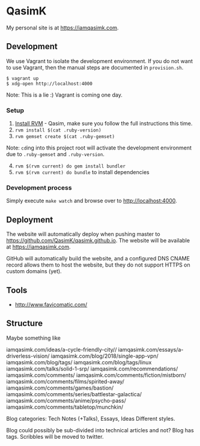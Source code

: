 # QasimK

My personal site is at <https://iamqasimk.com>.

## Development

We use Vagrant to isolate the development environment. If you do not want to use
Vagrant, then the manual steps are documented in `provision.sh`.

    $ vagrant up
    $ xdg-open http://localhost:4000

Note: This is a lie :) Vagrant is coming one day.

### Setup

1. [Install RVM](https://rvm.io/rvm/install) - Qasim, make sure you follow the full instructions this time.
2. `rvm install $(cat .ruby-version)`
3. `rvm gemset create $(cat .ruby-gemset)`

Note: `cd`ing into this project root will activate the development environment
due to `.ruby-gemset` and `.ruby-version`.

4. `rvm $(rvm current) do gem install bundler`
5. `rvm $(rvm current) do bundle` to install dependencies

### Development process

Simply execute `make watch` and browse over to <http://localhost:4000>.

## Deployment

The website will automatically deploy when pushing master to
<https://github.com/QasimK/qasimk.github.io>. The website will be available
at <https://iamqasimk.com>.

GitHub will automatically build the website, and a configured DNS CNAME record
allows them to host the website, but they do not support HTTPS on custom domains
(yet).

## Tools

* <http://www.favicomatic.com/>

## Structure

Maybe something like

iamqasimk.com/ideas/a-cycle-friendly-city//
iamqasimk.com/essays/a-driverless-vision/
iamqasimk.com/blog/2018/single-app-vpn/
iamqasimk.com/blog/tags/
iamqasimk.com/blog/tags/linux
iamqasimk.com/talks/solid-1-srp/
iamqasimk.com/recommendations/
iamqasimk.com/comments/
iamqasimk.com/comments/fiction/mistborn/
iamqasimk.com/comments/films/spirited-away/
iamqasimk.com/comments/games/bastion/
iamqasimk.com/comments/series/battlestar-galactica/
iamqasimk.com/comments/anime/psycho-pass/
iamqasimk.com/comments/tabletop/munchkin/

Blog categories: Tech Notes (+Talks), Essays, Ideas
Different styles.

Blog could possibly be sub-divided into technical articles and not?
Blog has tags.
Scribbles will be moved to twitter.
